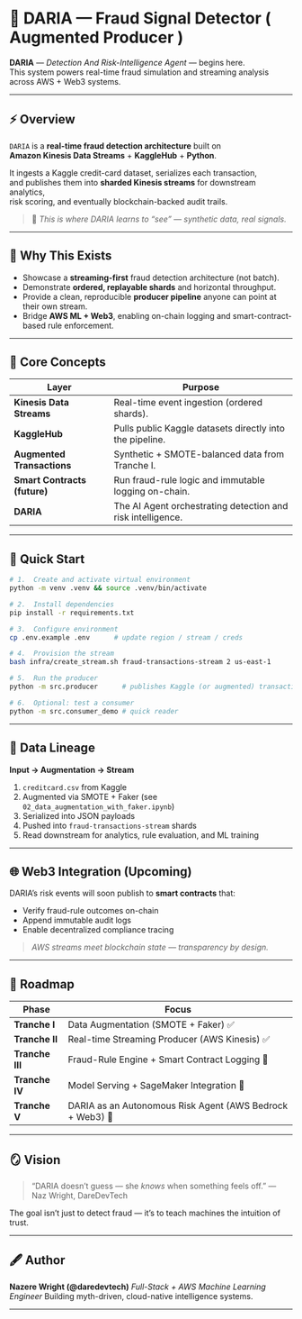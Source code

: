 # 🧠 DARIA — Fraud Signal Detector ( Augmented Producer )

**DARIA** — *Detection And Risk-Intelligence Agent* — begins here.  
This system powers real-time fraud simulation and streaming analysis across AWS + Web3 systems.

---

## ⚡️ Overview

`DARIA` is a **real-time fraud detection architecture** built on  
**Amazon Kinesis Data Streams** + **KaggleHub** + **Python**.

It ingests a Kaggle credit-card dataset, serializes each transaction,  
and publishes them into **sharded Kinesis streams** for downstream analytics,  
risk scoring, and eventually blockchain-backed audit trails.

> 🧩 *This is where DARIA learns to “see” — synthetic data, real signals.*

---

## 🎯 Why This Exists

- Showcase a **streaming-first** fraud detection architecture (not batch).  
- Demonstrate **ordered, replayable shards** and horizontal throughput.  
- Provide a clean, reproducible **producer pipeline** anyone can point at their own stream.  
- Bridge **AWS ML + Web3**, enabling on-chain logging and smart-contract-based rule enforcement.

---

## 🧱 Core Concepts

| Layer | Purpose |
|-------|----------|
| **Kinesis Data Streams** | Real-time event ingestion (ordered shards). |
| **KaggleHub** | Pulls public Kaggle datasets directly into the pipeline. |
| **Augmented Transactions** | Synthetic + SMOTE-balanced data from Tranche I. |
| **Smart Contracts (future)** | Run fraud-rule logic and immutable logging on-chain. |
| **DARIA** | The AI Agent orchestrating detection and risk intelligence. |

---

## 🚀 Quick Start

```bash
# 1.  Create and activate virtual environment
python -m venv .venv && source .venv/bin/activate

# 2.  Install dependencies
pip install -r requirements.txt

# 3.  Configure environment
cp .env.example .env      # update region / stream / creds

# 4.  Provision the stream
bash infra/create_stream.sh fraud-transactions-stream 2 us-east-1

# 5.  Run the producer
python -m src.producer      # publishes Kaggle (or augmented) transactions

# 6.  Optional: test a consumer
python -m src.consumer_demo # quick reader
````

---

## 🧬 Data Lineage

**Input → Augmentation → Stream**

1. `creditcard.csv` from Kaggle
2. Augmented via SMOTE + Faker (see `02_data_augmentation_with_faker.ipynb`)
3. Serialized into JSON payloads
4. Pushed into `fraud-transactions-stream` shards
5. Read downstream for analytics, rule evaluation, and ML training

---

## 🌐 Web3 Integration (Upcoming)

DARIA’s risk events will soon publish to **smart contracts** that:

* Verify fraud-rule outcomes on-chain
* Append immutable audit logs
* Enable decentralized compliance tracing

> *AWS streams meet blockchain state — transparency by design.*

---

## 🧠 Roadmap

| Phase           | Focus                                                     |
| --------------- | --------------------------------------------------------- |
| **Tranche I**   | Data Augmentation (SMOTE + Faker) ✅                       |
| **Tranche II**  | Real-time Streaming Producer (AWS Kinesis) ✅              |
| **Tranche III** | Fraud-Rule Engine + Smart Contract Logging 🧩             |
| **Tranche IV**  | Model Serving + SageMaker Integration 🚀                  |
| **Tranche V**   | DARIA as an Autonomous Risk Agent (AWS Bedrock + Web3) 🌌 |

---

## 🪞 Vision

> “DARIA doesn’t guess — she *knows* when something feels off.”
> — Naz Wright, DareDevTech

The goal isn’t just to detect fraud — it’s to teach machines the intuition of trust.

---

## 🖋️ Author

**Nazere Wright (@daredevtech)**
*Full-Stack + AWS Machine Learning Engineer*
Building myth-driven, cloud-native intelligence systems.

---

